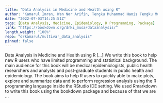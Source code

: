 ```yaml
---
title: "Data Analysis in Medicine and Health using R"
author: "Kamarul Imran, Wan Nor Arifin, Tengku Muhammad Hanis Tengku Mukhtar"
date: "2022-07-03T14:25:51Z"
tags: [Data Analysis, Medicine, Epidemiology, R Programming, Package]
link: "https://bookdown.org/drki_musa/dataanalysis/"
length_weight: "100%"
repo: "drkamarul/multivar_data_analysis"
pinned: false
---
```


Data Analysis in Medicine and Health using R [...] We write this book to help new R users who have limited programming and statistical background. The main audience for this book will be medical epidemiologists, public health researchers and analysts and post-graduate students in public health and epidemiology. The book aims to help R users to quickly able to make plots, explore and summarize data and to perform regression analysis using the R programming language inside the RStudio IDE setting. We used Rmarkdown to write this book using the bookdown package and because of that we are ...
